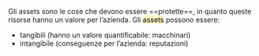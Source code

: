 Gli assets sono le cose che devono essere ==protette==, in quanto queste risorse hanno un valore per l’azienda. Gli <mark style="background: #FFF3A3A6;">assets</mark> possono essere:

- tangibili (hanno un valore quantificabile: macchinari)
- intangibile (conseguenze per l’azienda: reputazioni)